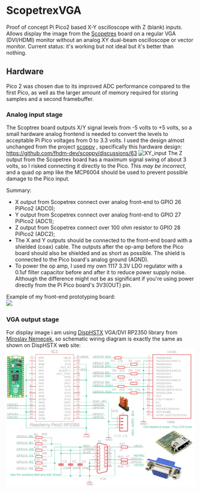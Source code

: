 # ScopetrexVGA
 Proof of concept Pi Pico2 based X-Y oscilloscope with Z (blank) inputs. Allows display the image from the [Scopetrex](https://github.com/schlae/scopetrex) board on a regular VGA (DVI/HDMI) monitor without an analog XY dual-beam oscilloscope or vector monitor. Current status: it's working but not ideal but it's better than nothing.

## Hardware
 Pico 2 was chosen due to its improved ADC performance compared to the first Pico, as well as the larger amount of memory required for storing samples and a second framebuffer.
### Analog input stage
 The Scoptrex board outputs X/Y signal levels from -5 volts to +5 volts, so a small hardware analog frontend is needed to convert the levels to acceptable Pi Pico voltages from 0 to 3.3 volts. I used the design almost unchanged from the project [scoppy](https://github.com/fhdm-dev/scoppy?tab=readme-ov-file#measuring-different-voltage-ranges-oscilloscope-mode) , specifically this hardware design: https://github.com/fhdm-dev/scoppy/discussions/63
 <img width="1081" height="574" alt="XY_input" src="https://github.com/user-attachments/assets/451cb7ae-d5a9-4bac-ae95-719ce073cf56" />
 The Z output from the Scopetrex board has a maximum signal swing of about 3 volts, so I risked connecting it directly to the Pico. This _may be incorrect_, and a quad op amp like the MCP6004 should be used to prevent possible damage to the Pico input.
 
 Summary:
 - X output from Scopetrex connect over analog front-end to GPIO 26 PiPico2 (ADC0);
 - Y output from Scopetrex connect over analog front-end to GPIO 27 PiPico2 (ADC1);
 - Z output from Scopetrex connect over 100 ohm resistor to GPIO 28 PiPico2 (ADC2);
 - The X and Y outputs should be connected to the front-end board with a shielded (coax) cable. The outputs after the op-amp before the Pico board should also be shielded and as short as possible. The shield is connected to the Pico board's analog ground (AGND).
 - To power the op amp, I used my own 1117 3.3V LDO regulator with a 0.1uf filter capacitor before and after it to reduce power supply noise. Although the difference might not be as significant if you're using power directly from the Pi Pico board's 3V3(OUT) pin.

Example of my front-end prototyping board: </br>
<img width="640" src="https://github.com/user-attachments/assets/79b86c97-f0f1-4ebe-95da-a9e2c8309846">

### VGA output stage
For display image i am using [DispHSTX](https://www.breatharian.eu/hw/disphstx/index_en.html) VGA/DVI RP2350 library from [Miroslav Nemecek](https://github.com/Panda381/DispHSTX), so schematic wiring diagram is exactly the same as shown on DispHSTX web site:
<img src="https://github.com/Panda381/DispHSTX/blob/main/_doc/DispHSTX_diagram.jpg" />
